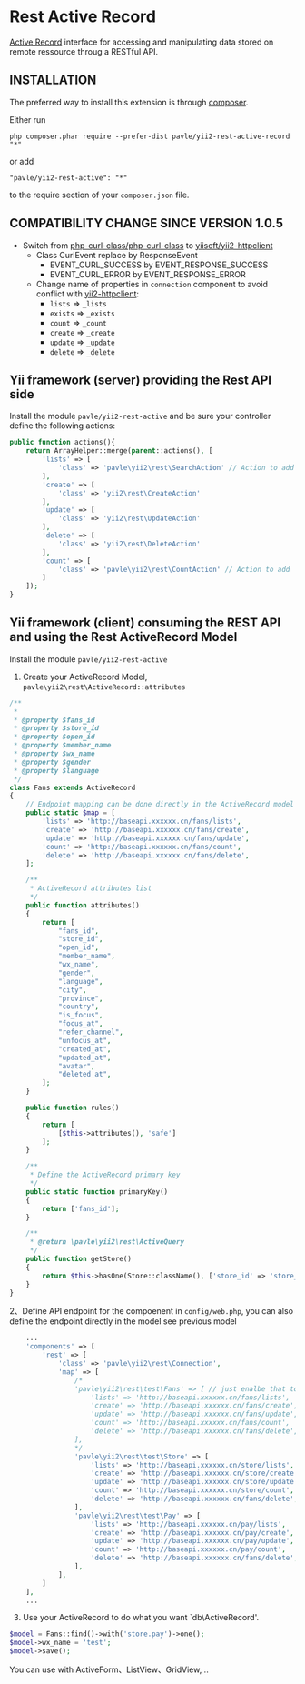 Rest Active Record
==================

[Active Record](http://www.yiiframework.com/doc-2.0/guide-db-active-record.html) interface for accessing and manipulating data stored on remote ressource throug a RESTful API.

INSTALLATION
------------

The preferred way to install this extension is through [composer](http://getcomposer.org/download/).

Either run

```
php composer.phar require --prefer-dist pavle/yii2-rest-active-record "*"
```

or add

```
"pavle/yii2-rest-active": "*"
```

to the require section of your `composer.json` file.

COMPATIBILITY CHANGE SINCE VERSION 1.0.5
------------

* Switch from [php-curl-class/php-curl-class](https://github.com/php-curl-class/php-curl-class) to [yiisoft/yii2-httpclient](https://github.com/yiisoft/yii2-httpclient/)
  * Class CurlEvent replace by ResponseEvent
    * EVENT_CURL_SUCCESS by EVENT_RESPONSE_SUCCESS
    * EVENT_CURL_ERROR by EVENT_RESPONSE_ERROR
  * Change name of properties in `connection` component to avoid conflict with [yii2-httpclient](https://github.com/yiisoft/yii2-httpclient/):
    * `lists` => `_lists`
    * `exists` => `_exists`
    * `count` => `_count`
    * `create` => `_create`
    * `update` => `_update`
    * `delete` => `_delete`

Yii framework (server) providing the Rest API side
-----

Install the module `pavle/yii2-rest-active` and be sure your controller define the following actions:

```php
public function actions(){
    return ArrayHelper::merge(parent::actions(), [
        'lists' => [
            'class' => 'pavle\yii2\rest\SearchAction' // Action to add
        ],
        'create' => [
            'class' => 'yii2\rest\CreateAction'
        ],
        'update' => [
            'class' => 'yii2\rest\UpdateAction'
        ],
        'delete' => [
            'class' => 'yii2\rest\DeleteAction'
        ],
        'count' => [
            'class' => 'pavle\yii2\rest\CountAction' // Action to add
        ]
    ]);
}
```

Yii framework (client) consuming the REST API and using the Rest ActiveRecord Model
-----

Install the module `pavle/yii2-rest-active`

1. Create your ActiveRecord Model, `pavle\yii2\rest\ActiveRecord::attributes`

```php
/**
 *
 * @property $fans_id
 * @property $store_id
 * @property $open_id
 * @property $member_name
 * @property $wx_name
 * @property $gender
 * @property $language
 */
class Fans extends ActiveRecord
{
    // Endpoint mapping can be done directly in the ActiveRecord model and/or in the Connection component.
    public static $map = [
        'lists' => 'http://baseapi.xxxxxx.cn/fans/lists',
        'create' => 'http://baseapi.xxxxxx.cn/fans/create',
        'update' => 'http://baseapi.xxxxxx.cn/fans/update',
        'count' => 'http://baseapi.xxxxxx.cn/fans/count',
        'delete' => 'http://baseapi.xxxxxx.cn/fans/delete',
    ];

    /**
     * ActiveRecord attributes list
     */
    public function attributes()
    {
        return [
            "fans_id",
            "store_id",
            "open_id",
            "member_name",
            "wx_name",
            "gender",
            "language",
            "city",
            "province",
            "country",
            "is_focus",
            "focus_at",
            "refer_channel",
            "unfocus_at",
            "created_at",
            "updated_at",
            "avatar",
            "deleted_at",
        ];
    }

    public function rules()
    {
        return [
            [$this->attributes(), 'safe']
        ];
    }

    /**
     * Define the ActiveRecord primary key
     */
    public static function primaryKey()
    {
        return ['fans_id'];
    }

    /**
     * @return \pavle\yii2\rest\ActiveQuery
     */
    public function getStore()
    {
        return $this->hasOne(Store::className(), ['store_id' => 'store_id']);
    }
}
```

2、Define API endpoint for the compoenent in `config/web.php`, you can also define the endpoint directly in the model see previous model

```php
    ...
    'components' => [
        'rest' => [
            'class' => 'pavle\yii2\rest\Connection',
            'map' => [
                /*
                'pavle\yii2\rest\test\Fans' => [ // just enalbe that to override the mapping define in the ActiveRecord model Fans.
                    'lists' => 'http://baseapi.xxxxxx.cn/fans/lists',
                    'create' => 'http://baseapi.xxxxxx.cn/fans/create',
                    'update' => 'http://baseapi.xxxxxx.cn/fans/update',
                    'count' => 'http://baseapi.xxxxxx.cn/fans/count',
                    'delete' => 'http://baseapi.xxxxxx.cn/fans/delete',
                ],
                */
                'pavle\yii2\rest\test\Store' => [
                    'lists' => 'http://baseapi.xxxxxx.cn/store/lists',
                    'create' => 'http://baseapi.xxxxxx.cn/store/create',
                    'update' => 'http://baseapi.xxxxxx.cn/store/update',
                    'count' => 'http://baseapi.xxxxxx.cn/store/count',
                    'delete' => 'http://baseapi.xxxxxx.cn/fans/delete',
                ],
                'pavle\yii2\rest\test\Pay' => [
                    'lists' => 'http://baseapi.xxxxxx.cn/pay/lists',
                    'create' => 'http://baseapi.xxxxxx.cn/pay/create',
                    'update' => 'http://baseapi.xxxxxx.cn/pay/update',
                    'count' => 'http://baseapi.xxxxxx.cn/pay/count',
                    'delete' => 'http://baseapi.xxxxxx.cn/fans/delete',
                ],
            ],
        ]
    ],
    ...
```

3. Use your ActiveRecord to do what you want `db\ActiveRecord'.

```php
$model = Fans::find()->with('store.pay')->one();
$model->wx_name = 'test';
$model->save();
```

You can use with ActiveForm、ListView、GridView, ..
